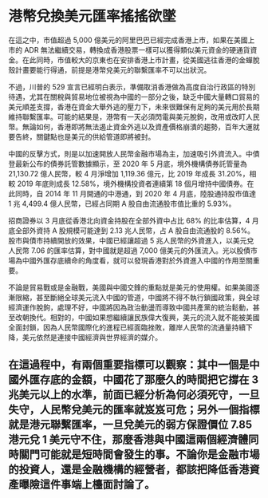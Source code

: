 # 港幣兌換美元匯率搖搖欲墜
在這之中，市值超過 5,000 億美元的阿里巴巴已經完成香港上市，如果在美國上市的 ADR 無法繼續交易，轉換成香港股票一樣可以獲得類似美元資金的硬通貨資金。在此同時，市值較大的京東也在安排香港上市計畫，從美國逃往香港的金蟬脫殼計畫要能行得通，前提是港幣兌美元的聯繫匯率不可以出狀況。

不過，川普的 529 宣言已經明白表示，準備取消香港做為高度自治行政區的特別待遇，尤其在關稅與貿易地位被視為中國的一部分之後，缺乏中國大量轉口貿易的美元順差支撐，香港在資金大舉外逃的壓力下，未來很難保有足夠的美元用於長期維持聯繫匯率。可能的結果是，港幣有一天必須閃電與美元脫鉤，改用或改盯人民幣。無論如何，香港即將無法遏止資金外逃以及資產價格崩潰的趨勢，百年大運就要告終，關鍵點也是美元的供給管道即將被封。

中國的反擊方式，則是以加速開放人民幣金融市場為主，加速吸引外資流入。中債登最新公布的債券託管數據顯示，至 2020 年 5 月底，境外機構債券託管量為 21,130.72 億人民幣，較 4 月淨增加 1,119.36 億元，比 2019 年成長 31.20%，相較 2019 年底則成長 12.58%，境外機構投資者連續第 18 個月增持中國債券。在此同時，自 2014 年 11 月開通的中港通，到 2020 年 4 月底，陸股通持股市值達 1 兆 4,499.4 億人民幣，已經占同期 A 股自由流通股市值比重的 5.93%。

招商證券以 3 月底從香港北向資金持股在全部外資中占比 68% 的比率估算，4 月底全部外資持 A 股規模可能達到 2.13 兆人民幣，占 A 股自由流通股的 8.56%。股市與債市持續開放的效果，中國已經讓超過 5 兆人民幣的外資進入，以美元兌人民幣 7.06 的匯率估算，對中國就是超過 7,000 億美元的外匯流入。光以股債市場為中國外匯存底續命的角度看，就可以發現香港對於外資進入中國的作用至關重要。

不論是貿易戰或是金融戰，美國與中國交鋒的重點就是美元的使用權。如果美國逐漸限縮，甚至斷絕全球美元流入中國的管道，中國將不得不執行鎖國政策，與全球經濟運作脫鉤，處理不好，中國將因為政治動盪而導致中國共產黨的統治鬆動，甚至改朝換代。相對的，中國如果想繼續讓民族偉大復興，美元的流入就不能被美國全面封鎖，因為人民幣國際化的進程已經面臨挫敗，離岸人民幣的流通量持續下降，美元依然是連接中國經濟與世界經濟的媒介。

在這過程中，有兩個重要指標可以觀察：其中一個是中國外匯存底的金額，中國花了那麼久的時間把它撐在 3 兆美元以上的水準，前面已經分析為何必須死守，一旦失守，人民幣兌美元的匯率就岌岌可危；另外一個指標就是港元聯繫匯率，一旦兌美元的弱方保證價位 7.85 港元兌 1 美元守不住，那麼香港與中國這兩個經濟體同時關門可能就是短時間會發生的事。不論你是金融市場的投資人，還是金融機構的經營者，都該把降低香港資產曝險這件事端上檯面討論了。
--